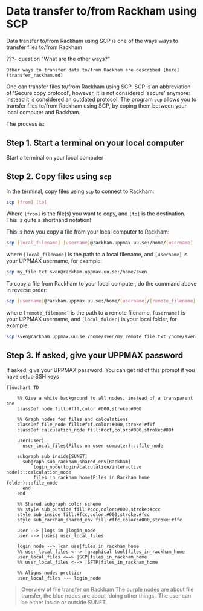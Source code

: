 # Data transfer to/from Rackham using SCP

Data transfer to/from Rackham using SCP
is one of the ways ways to transfer files to/from Rackham

???- question "What are the other ways?"

    Other ways to transfer data to/from Rackham are described [here](transfer_rackham.md)

One can transfer files to/from Rackham using SCP.
SCP is an abbreviation of 'Secure copy protocol',
however, it is not considered 'secure' anymore:
instead it is considered an outdated protocol.
The program `scp` allows you to transfer files to/from Rackham using SCP,
by coping them between your local computer and Rackham.

The process is:

## Step 1. Start a terminal on your local computer

Start a terminal on your local computer

## Step 2. Copy files using `scp`

In the terminal, copy files using `scp` to connect to Rackham:

```bash
scp [from] [to]
```

Where `[from]` is the file(s) you want to copy, and `[to]` is the destination.
This is quite a shorthand notation!

This is how you copy a file from your local computer to Rackham:

```bash
scp [local_filename] [username]@rackham.uppmax.uu.se:/home/[username]
```

where `[local_filename]` is the path to a local filename,
and `[username]` is your UPPMAX username, for example:

```bash
scp my_file.txt sven@rackham.uppmax.uu.se:/home/sven
```

To copy a file from Rackham to your local computer, do the command above in reverse order:

```bash
scp [username]@rackham.uppmax.uu.se:/home/[username]/[remote_filename] [local_folder]
```

where `[remote_filename]` is the path to a remote filename,
`[username]` is your UPPMAX username,
and `[local_folder]` is your local folder, for example:

```bash
scp sven@rackham.uppmax.uu.se:/home/sven/my_remote_file.txt /home/sven
```

## Step 3. If asked, give your UPPMAX password

If asked, give your UPPMAX password.
You can get rid of this prompt if you have setup SSH keys


```mermaid
flowchart TD

    %% Give a white background to all nodes, instead of a transparent one
    classDef node fill:#fff,color:#000,stroke:#000

    %% Graph nodes for files and calculations
    classDef file_node fill:#fcf,color:#000,stroke:#f0f
    classDef calculation_node fill:#ccf,color:#000,stroke:#00f

    user(User)
      user_local_files(Files on user computer):::file_node

    subgraph sub_inside[SUNET]
      subgraph sub_rackham_shared_env[Rackham]
          login_node(login/calculation/interactive node):::calculation_node
          files_in_rackham_home(Files in Rackham home folder):::file_node
      end
    end

    %% Shared subgraph color scheme
    %% style sub_outside fill:#ccc,color:#000,stroke:#ccc
    style sub_inside fill:#fcc,color:#000,stroke:#fcc
    style sub_rackham_shared_env fill:#ffc,color:#000,stroke:#ffc

    user --> |logs in |login_node
    user --> |uses| user_local_files

    login_node --> |can use|files_in_rackham_home
    %% user_local_files <--> |graphical tool|files_in_rackham_home
    user_local_files <==> |SCP|files_in_rackham_home
    %% user_local_files <--> |SFTP|files_in_rackham_home

    %% Aligns nodes prettier
    user_local_files ~~~ login_node
```

> Overview of file transfer on Rackham
> The purple nodes are about file transfer,
> the blue nodes are about 'doing other things'.
> The user can be either inside or outside SUNET.

